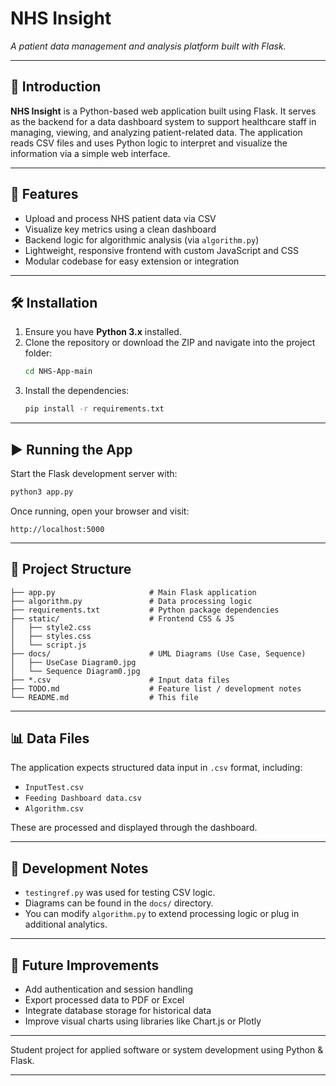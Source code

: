 
# NHS Insight  
*A patient data management and analysis platform built with Flask.*

---

## 🧩 Introduction

**NHS Insight** is a Python-based web application built using Flask. It serves as the backend for a data dashboard system to support healthcare staff in managing, viewing, and analyzing patient-related data. The application reads CSV files and uses Python logic to interpret and visualize the information via a simple web interface.

---

## 🚀 Features

- Upload and process NHS patient data via CSV
- Visualize key metrics using a clean dashboard
- Backend logic for algorithmic analysis (via `algorithm.py`)
- Lightweight, responsive frontend with custom JavaScript and CSS
- Modular codebase for easy extension or integration

---

## 🛠️ Installation

1. Ensure you have **Python 3.x** installed.
2. Clone the repository or download the ZIP and navigate into the project folder:
   ```bash
   cd NHS-App-main
   ```
3. Install the dependencies:
   ```bash
   pip install -r requirements.txt
   ```

---

## ▶️ Running the App

Start the Flask development server with:

```bash
python3 app.py
```

Once running, open your browser and visit:

```
http://localhost:5000
```

---

## 📁 Project Structure

```
├── app.py                     # Main Flask application
├── algorithm.py               # Data processing logic
├── requirements.txt           # Python package dependencies
├── static/                    # Frontend CSS & JS
│   ├── style2.css
│   ├── styles.css
│   └── script.js
├── docs/                      # UML Diagrams (Use Case, Sequence)
│   ├── UseCase Diagram0.jpg
│   └── Sequence Diagram0.jpg
├── *.csv                      # Input data files
├── TODO.md                    # Feature list / development notes
└── README.md                  # This file
```

---

## 📊 Data Files

The application expects structured data input in `.csv` format, including:
- `InputTest.csv`
- `Feeding Dashboard data.csv`
- `Algorithm.csv`

These are processed and displayed through the dashboard.

---

## 🧪 Development Notes

- `testingref.py` was used for testing CSV logic.
- Diagrams can be found in the `docs/` directory.
- You can modify `algorithm.py` to extend processing logic or plug in additional analytics.

---

## 📌 Future Improvements

- Add authentication and session handling
- Export processed data to PDF or Excel
- Integrate database storage for historical data
- Improve visual charts using libraries like Chart.js or Plotly

---


Student project for applied software or system development using Python & Flask.

---
